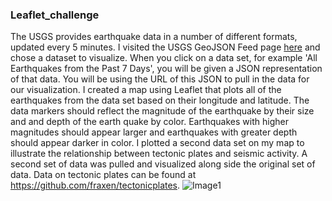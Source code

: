 ### Leaflet_challenge

The USGS provides earthquake data in a number of different formats, updated every 5 minutes. I visited the USGS GeoJSON Feed page [here](http://earthquake.usgs.gov/earthquakes/feed/v1.0/geojson.php) and chose a dataset to visualize. When you click on a data set, for example 'All Earthquakes from the Past 7 Days', you will be given a JSON representation of that data. You will be using the URL of this JSON to pull in the data for our visualization. I created a map using Leaflet that plots all of the earthquakes from the data set based on their longitude and latitude. The data markers should reflect the magnitude of the earthquake by their size and and depth of the earth quake by color. Earthquakes with higher magnitudes should appear larger and earthquakes with greater depth should appear darker in color. I plotted a second data set on my map to illustrate the relationship between tectonic plates and seismic activity. A second set of data was pulled and visualized along side the original set of data. Data on tectonic plates can be found at https://github.com/fraxen/tectonicplates.
![Image1](Images/Image1.png)
